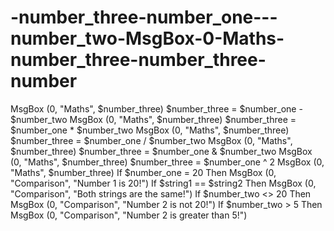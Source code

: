 # -number_three-number_one---number_two-MsgBox-0-Maths-number_three-number_three-number
MsgBox (0, "Maths", $number_three) $number_three = $number_one - $number_two MsgBox (0, "Maths", $number_three) $number_three = $number_one * $number_two MsgBox (0, "Maths", $number_three) $number_three = $number_one / $number_two MsgBox (0, "Maths", $number_three) $number_three = $number_one &amp; $number_two MsgBox (0, "Maths", $number_three) $number_three = $number_one ^ 2 MsgBox (0, "Maths", $number_three) If $number_one = 20 Then MsgBox (0, "Comparison", "Number 1 is 20!") If $string1 == $string2 Then MsgBox (0, "Comparison", "Both strings are the same!") If $number_two &lt;> 20 Then MsgBox (0, "Comparison", "Number 2 is not 20!") If $number_two > 5 Then MsgBox (0, "Comparison", "Number 2 is greater than 5!")
